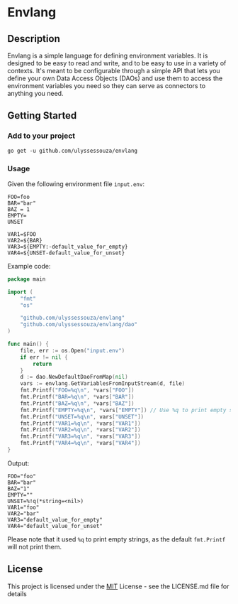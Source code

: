 # Envlang

## Description

Envlang is a simple language for defining environment variables. It is designed to be easy to read and write, and to be easy to use in a variety of contexts. 
It's meant to be configurable through a simple API that lets you define your own Data Access Objects (DAOs) and use them to access the environment variables you need so they can serve as connectors to anything you need.

## Getting Started

### Add to your project

```
go get -u github.com/ulyssessouza/envlang
```

### Usage

Given the following environment file `input.env`:
```env
FOO=foo
BAR="bar"
BAZ = 1
EMPTY=
UNSET

VAR1=$FOO
VAR2=${BAR}
VAR3=${EMPTY:-default_value_for_empty}
VAR4=${UNSET-default_value_for_unset}
```

Example code:
```go
package main

import (
	"fmt"
	"os"

	"github.com/ulyssessouza/envlang"
	"github.com/ulyssessouza/envlang/dao"
)

func main() {
	file, err := os.Open("input.env")
	if err != nil {
		return
	}
	d := dao.NewDefaultDaoFromMap(nil)
	vars := envlang.GetVariablesFromInputStream(d, file)
	fmt.Printf("FOO=%q\n", *vars["FOO"])
	fmt.Printf("BAR=%q\n", *vars["BAR"])
	fmt.Printf("BAZ=%q\n", *vars["BAZ"])
	fmt.Printf("EMPTY=%q\n", *vars["EMPTY"]) // Use %q to print empty strings
	fmt.Printf("UNSET=%q\n", vars["UNSET"])
	fmt.Printf("VAR1=%q\n", *vars["VAR1"])
	fmt.Printf("VAR2=%q\n", *vars["VAR2"])
	fmt.Printf("VAR3=%q\n", *vars["VAR3"])
	fmt.Printf("VAR4=%q\n", *vars["VAR4"])
}
```

Output:
```
FOO="foo"
BAR="bar"
BAZ="1"
EMPTY=""
UNSET=%!q(*string=<nil>)
VAR1="foo"
VAR2="bar"
VAR3="default_value_for_empty"
VAR4="default_value_for_unset"
```

Please note that it used `%q` to print empty strings, as the default `fmt.Printf` will not print them.

## License

This project is licensed under the [MIT](LICENSE) License - see the LICENSE.md file for details
